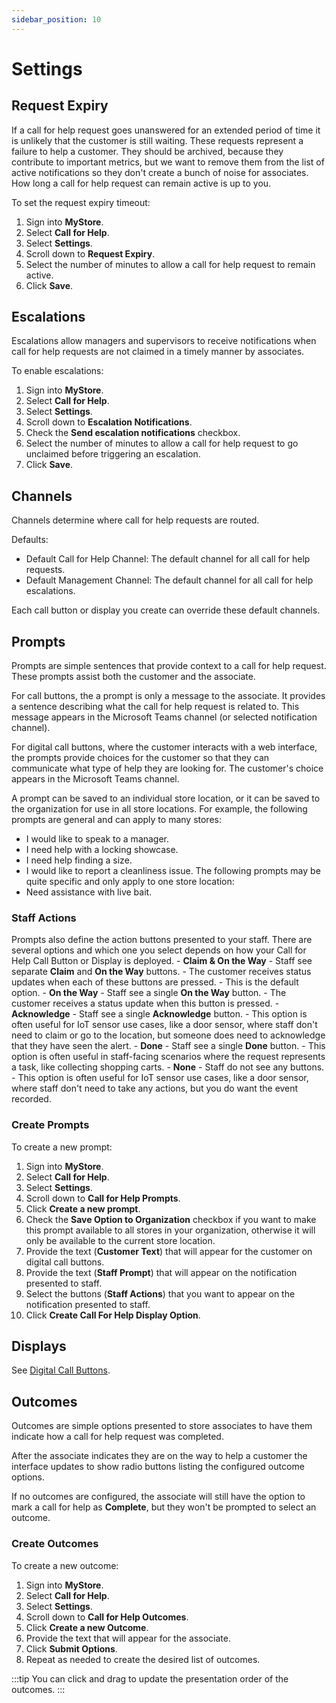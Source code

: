 ```yaml
---
sidebar_position: 10
---
```


# Settings

## Request Expiry
If a call for help request goes unanswered for an extended period of time it is unlikely that the customer is still waiting. These requests represent a failure to help a customer. They should be archived, because they contribute to important metrics, but we want to remove them from the list of active notifications so they don't create a bunch of noise for associates. How long a call for help request can remain active is up to you.

To set the request expiry timeout:
1. Sign into __MyStore__.
2. Select __Call for Help__.
3. Select __Settings__.
4. Scroll down to __Request Expiry__.
5. Select the number of minutes to allow a call for help request to remain active.
6. Click __Save__.

## Escalations
Escalations allow managers and supervisors to receive notifications when call for help requests are not claimed in a timely manner by associates.

To enable escalations:
1. Sign into __MyStore__.
2. Select __Call for Help__.
3. Select __Settings__.
4. Scroll down to __Escalation Notifications__.
5. Check the __Send escalation notifications__ checkbox.
6. Select the number of minutes to allow a call for help request to go unclaimed before triggering an escalation.
7. Click __Save__.

## Channels
Channels determine where call for help requests are routed. 

Defaults:
- Default Call for Help Channel: The default channel for all call for help requests.
- Default Management Channel: The default channel for all call for help escalations.

Each call button or display you create can override these default channels.
## Prompts
Prompts are simple sentences that provide context to a call for help request. These prompts assist both the customer and the associate.

For call buttons, the a prompt is only a message to the associate. It provides a sentence describing what the call for help request is related to. This message appears in the Microsoft Teams channel (or selected notification channel).

For digital call buttons, where the customer interacts with a web interface, the prompts provide choices for the customer so that they can communicate what type of help they are looking for. The customer's choice appears in the Microsoft Teams channel.

A prompt can be saved to an individual store location, or it can be saved to the organization for use in all store locations.
For example, the following prompts are general and can apply to many stores:
- I would like to speak to a manager.
- I need help with a locking showcase.
- I need help finding a size.
- I would like to report a cleanliness issue.
The following prompts may be quite specific and only apply to one store location:
- Need assistance with live bait.

### Staff Actions
Prompts also define the action buttons presented to your staff. There are several options and which one you select depends on how your Call for Help Call Button or Display is deployed.
    - __Claim & On the Way__
      - Staff see separate __Claim__ and __On the Way__ buttons. 
      - The customer receives status updates when each of these buttons are pressed. 
      - This is the default option.
    - __On the Way__
      - Staff see a single __On the Way__ button.
      - The customer receives a status update when this button is pressed.
    - __Acknowledge__
      - Staff see a single __Acknowledge__ button.
      - This option is often useful for IoT sensor use cases, like a door sensor, where staff don't need to claim or go to the location, but someone does need to acknowledge that they have seen the alert.
    - __Done__
      - Staff see a single __Done__ button. 
      - This option is often useful in staff-facing scenarios where the request represents a task, like collecting shopping carts.
    - __None__
      - Staff do not see any buttons. 
      - This option is often useful for IoT sensor use cases, like a door sensor, where staff don't need to take any actions, but you do want the event recorded.

### Create Prompts
To create a new prompt:
1. Sign into __MyStore__.
2. Select __Call for Help__.
3. Select __Settings__.
4. Scroll down to __Call for Help Prompts__.
5. Click __Create a new prompt__.
6. Check the __Save Option to Organization__ checkbox if you want to make this prompt available to all stores in your organization, otherwise it will only be available to the current store location.
7. Provide the text (__Customer Text__) that will appear for the customer on digital call buttons.
8. Provide the text (__Staff Prompt__) that will appear on the notification presented to staff.
9. Select the buttons (__Staff Actions__) that you want to appear on the notification presented to staff.
10. Click __Create Call For Help Display Option__.

## Displays
See [Digital Call Buttons](./digital-call-buttons.md).

## Outcomes
Outcomes are simple options presented to store associates to have them indicate how a call for help request was completed.

After the associate indicates they are on the way to help a customer the interface updates to show radio buttons listing the configured outcome options.

If no outcomes are configured, the associate will still have the option to mark a call for help as __Complete__, but they won't be prompted to select an outcome.

### Create Outcomes
To create a new outcome:
1. Sign into __MyStore__.
2. Select __Call for Help__.
3. Select __Settings__.
4. Scroll down to __Call for Help Outcomes__.
5. Click __Create a new Outcome__.
7. Provide the text that will appear for the associate.
8. Click __Submit Options__.
9. Repeat as needed to create the desired list of outcomes.

:::tip
You can click and drag to update the presentation order of the outcomes.
:::